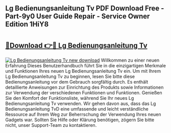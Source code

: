 ## Lg Bedienungsanleitung Tv PDF Download Free - Part-9y0 User Guide Repair - Service Owner Edition 1HiY8

# <h2><a href="http://df0hga.blite.top/?on=Lg+Bedienungsanleitung+Tv">🔗Download 👉🔴 Lg Bedienungsanleitung Tv</a></h2>

[![Lg Bedienungsanleitung Tv new download](https://i.imgur.com/lujVjoI.png)](http://df0hga.blite.top/?on=Lg+Bedienungsanleitung+Tv)
Willkommen zu einer neuen Erfahrung Dieses Benutzerhandbuch führt Sie in die einzigartigen Merkmale und Funktionen Ihres neuen Lg Bedienungsanleitung Tv ein. Um mit Ihrem Lg Bedienungsanleitung Tv zu beginnen, lesen Sie bitte diese Bedienungsanleitung vor dem Gebrauch sorgfältig durch. Es enthält detaillierte Anweisungen zur Einrichtung des Produkts sowie Informationen zur Verwendung der verschiedenen Funktionen und Funktionen. Genießen Sie den Komfort der Funktionsliste, während Sie Ihr neues Lg Bedienungsanleitung Tv verwenden. Wir gehen davon aus, dass das Lg Bedienungsanleitung TvD eine umfassende und leicht verständliche Ressource auf Ihrem Weg zur Beherrschung der Verwendung Ihres neuen Gadgets war. Sollten Sie Hilfe oder Klärung benötigen, zögern Sie bitte nicht, unser Support-Team zu kontaktieren.
